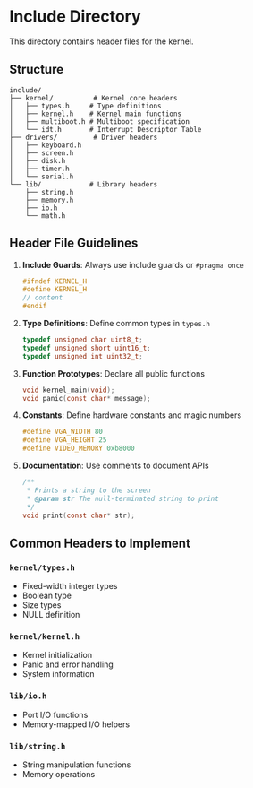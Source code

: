 # Include Directory

This directory contains header files for the kernel.

## Structure

```
include/
├── kernel/          # Kernel core headers
│   ├── types.h     # Type definitions
│   ├── kernel.h    # Kernel main functions
│   ├── multiboot.h # Multiboot specification
│   └── idt.h       # Interrupt Descriptor Table
├── drivers/         # Driver headers
│   ├── keyboard.h
│   ├── screen.h
│   ├── disk.h
│   ├── timer.h
│   └── serial.h
└── lib/            # Library headers
    ├── string.h
    ├── memory.h
    ├── io.h
    └── math.h
```

## Header File Guidelines

1. **Include Guards**: Always use include guards or `#pragma once`
   ```c
   #ifndef KERNEL_H
   #define KERNEL_H
   // content
   #endif
   ```

2. **Type Definitions**: Define common types in `types.h`
   ```c
   typedef unsigned char uint8_t;
   typedef unsigned short uint16_t;
   typedef unsigned int uint32_t;
   ```

3. **Function Prototypes**: Declare all public functions
   ```c
   void kernel_main(void);
   void panic(const char* message);
   ```

4. **Constants**: Define hardware constants and magic numbers
   ```c
   #define VGA_WIDTH 80
   #define VGA_HEIGHT 25
   #define VIDEO_MEMORY 0xb8000
   ```

5. **Documentation**: Use comments to document APIs
   ```c
   /**
    * Prints a string to the screen
    * @param str The null-terminated string to print
    */
   void print(const char* str);
   ```

## Common Headers to Implement

### `kernel/types.h`
- Fixed-width integer types
- Boolean type
- Size types
- NULL definition

### `kernel/kernel.h`
- Kernel initialization
- Panic and error handling
- System information

### `lib/io.h`
- Port I/O functions
- Memory-mapped I/O helpers

### `lib/string.h`
- String manipulation functions
- Memory operations
